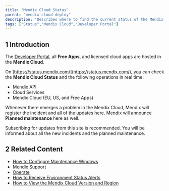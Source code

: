 ```yaml
---
title: "Mendix Cloud Status"
parent: "mendix-cloud-deploy"
description: "Describes where to find the current status of the Mendix Cloud."
tags: ["Status","Mendix Cloud","Developer Portal"]
---
```


## 1 Introduction

The [Developer Portal](http://home.mendix.com), all **Free Apps**, and licensed cloud apps are hosted in the **Mendix Cloud**. 

On [https://status.mendix.com/](https://status.mendix.com/), you can check the **Mendix Cloud Status** and the following operations in real time:

* Mendix API
* Cloud Services
* Mendix Cloud (EU, US, and Free Apps)

Whenever there emerges a problem in the Mendix Cloud, Mendix will register the incident and all of the updates here. Mendix will announce **Planned maintenance** here as well. 

Subscribing for updates from this site is recommended. You will be informed about all the new incidents and the planned maintenance.

## 2 Related Content

* [How to Configure Maintenance Windows](maintenance-windows)
* [Mendix Support](/howtogeneral/support)
* [Operate](/developerportal/operate)
* [How to Receive Environment Status Alerts](/developerportal/howto/receive-alerts)
* [How to View the Mendix Cloud Version and Region](cloud-version-region)
